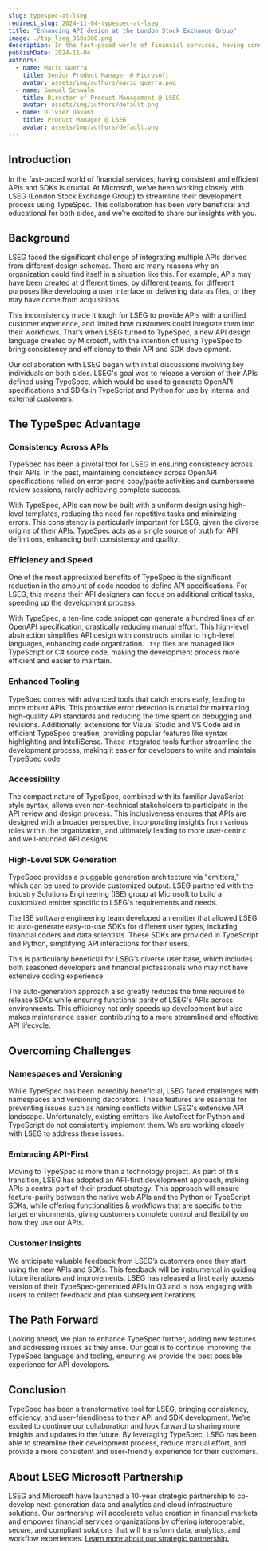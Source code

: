 ```yaml
---
slug: typespec-at-lseg
redirect_slug: 2024-11-04-typespec-at-lseg
title: "Enhancing API design at the London Stock Exchange Group"
image: ./tsp_lseg_360x360.png
description: In the fast-paced world of financial services, having consistent and efficient APIs and SDKs is crucial. At Microsoft, we've been working closely with LSEG (London Stock Exchange Group) to streamline their development process using TypeSpec. This collaboration has been very beneficial and educational for both sides, and we're excited to share our insights with you.
publishDate: 2024-11-04
authors:
  - name: Mario Guerra
    title: Senior Product Manager @ Microsoft
    avatar: assets/img/authors/mario_guerra.png
  - name: Samuel Schwalm
    title: Director of Product Management @ LSEG
    avatar: assets/img/authors/default.png
  - name: Olivier Davant
    title: Product Manager @ LSEG
    avatar: assets/img/authors/default.png
---
```


<!-- cspell:ignore LSEG, lseg, Schwalm, Davant -->

## Introduction

In the fast-paced world of financial services, having consistent and efficient APIs and SDKs is crucial. At Microsoft, we’ve been working closely with LSEG (London Stock Exchange Group) to streamline their development process using TypeSpec. This collaboration has been very beneficial and educational for both sides, and we’re excited to share our insights with you.

<!-- truncate -->

## Background

LSEG faced the significant challenge of integrating multiple APIs derived from different design schemas. There are many reasons why an organization could find itself in a situation like this. For example, APIs may have been created at different times, by different teams, for different purposes like developing a user interface or delivering data as files, or they may have come from acquisitions.

This inconsistency made it tough for LSEG to provide APIs with a unified customer experience, and limited how customers could integrate them into their workflows. That’s when LSEG turned to TypeSpec, a new API design language created by Microsoft, with the intention of using TypeSpec to bring consistency and efficiency to their API and SDK development.

Our collaboration with LSEG began with initial discussions involving key individuals on both sides. LSEG's goal was to release a version of their APIs defined using TypeSpec, which would be used to generate OpenAPI specifications and SDKs in TypeScript and Python for use by internal and external customers.

## The TypeSpec Advantage

### Consistency Across APIs

TypeSpec has been a pivotal tool for LSEG in ensuring consistency across their APIs. In the past, maintaining consistency across OpenAPI specifications relied on error-prone copy/paste activities and cumbersome review sessions, rarely achieving complete success.

With TypeSpec, APIs can now be built with a uniform design using high-level templates, reducing the need for repetitive tasks and minimizing errors. This consistency is particularly important for LSEG, given the diverse origins of their APIs. TypeSpec acts as a single source of truth for API definitions, enhancing both consistency and quality.

### Efficiency and Speed

One of the most appreciated benefits of TypeSpec is the significant reduction in the amount of code needed to define API specifications. For LSEG, this means their API designers can focus on additional critical tasks, speeding up the development process.

With TypeSpec, a ten-line code snippet can generate a hundred lines of an OpenAPI specification, drastically reducing manual effort. This high-level abstraction simplifies API design with constructs similar to high-level languages, enhancing code organization. `.tsp` files are managed like TypeScript or C# source code, making the development process more efficient and easier to maintain.

### Enhanced Tooling

TypeSpec comes with advanced tools that catch errors early, leading to more robust APIs. This proactive error detection is crucial for maintaining high-quality API standards and reducing the time spent on debugging and revisions. Additionally, extensions for Visual Studio and VS Code aid in efficient TypeSpec creation, providing popular features like syntax highlighting and IntelliSense. These integrated tools further streamline the development process, making it easier for developers to write and maintain TypeSpec code.

### Accessibility

The compact nature of TypeSpec, combined with its familiar JavaScript-style syntax, allows even non-technical stakeholders to participate in the API review and design process. This inclusiveness ensures that APIs are designed with a broader perspective, incorporating insights from various roles within the organization, and ultimately leading to more user-centric and well-rounded API designs.

### High-Level SDK Generation

TypeSpec provides a pluggable generation architecture via "emitters," which can be used to provide customized output. LSEG partnered with the Industry Solutions Engineering (ISE) group at Microsoft to build a customized emitter specific to LSEG's requirements and needs.

The ISE software engineering team developed an emitter that allowed LSEG to auto-generate easy-to-use SDKs for different user types, including financial coders and data scientists. These SDKs are provided in TypeScript and Python, simplifying API interactions for their users.

This is particularly beneficial for LSEG’s diverse user base, which includes both seasoned developers and financial professionals who may not have extensive coding experience.

The auto-generation approach also greatly reduces the time required to release SDKs while ensuring functional parity of LSEG's APIs across environments. This efficiency not only speeds up development but also makes maintenance easier, contributing to a more streamlined and effective API lifecycle.

## Overcoming Challenges

### Namespaces and Versioning

While TypeSpec has been incredibly beneficial, LSEG faced challenges with namespaces and versioning decorators. These features are essential for preventing issues such as naming conflicts within LSEG's extensive API landscape. Unfortunately, existing emitters like AutoRest for Python and TypeScript do not consistently implement them. We are working closely with LSEG to address these issues.

### Embracing API-First

Moving to TypeSpec is more than a technology project. As part of this transition, LSEG has adopted an API-first development approach, making APIs a central part of their product strategy. This approach will ensure feature-parity between the native web APIs and the Python or TypeScript SDKs, while offering functionalities & workflows that are specific to the target environments, giving customers complete control and flexibility on how they use our APIs.

### Customer Insights

We anticipate valuable feedback from LSEG’s customers once they start using the new APIs and SDKs. This feedback will be instrumental in guiding future iterations and improvements. LSEG has released a first early access version of their TypeSpec-generated APIs in Q3 and is now engaging with users to collect feedback and plan subsequent iterations.

## The Path Forward

Looking ahead, we plan to enhance TypeSpec further, adding new features and addressing issues as they arise. Our goal is to continue improving the TypeSpec language and tooling, ensuring we provide the best possible experience for API developers.

## Conclusion

TypeSpec has been a transformative tool for LSEG, bringing consistency, efficiency, and user-friendliness to their API and SDK development. We’re excited to continue our collaboration and look forward to sharing more insights and updates in the future. By leveraging TypeSpec, LSEG has been able to streamline their development process, reduce manual effort, and provide a more consistent and user-friendly experience for their customers.

## About LSEG Microsoft Partnership

LSEG and Microsoft have launched a 10-year strategic partnership to co-develop next-generation data and analytics and cloud infrastructure solutions. Our partnership will accelerate value creation in financial markets and empower financial services organizations by offering interoperable, secure, and compliant solutions that will transform data, analytics, and workflow experiences. [Learn more about our strategic partnership.](https://www.lseg.com/en/microsoft-partnership)
